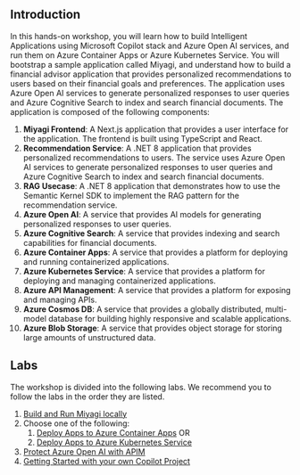 ## Introduction

In this hands-on workshop, you will learn how to build Intelligent Applications using Microsoft Copilot stack and Azure Open AI services, and run them on Azure Container Apps or Azure Kubernetes Service. You will bootstrap a sample application called Miyagi, and understand how to build a financial advisor application that provides personalized recommendations to users based on their financial goals and preferences. The application uses Azure Open AI services to generate personalized responses to user queries and Azure Cognitive Search to index and search financial documents. The application is composed of the following components:

1. **Miyagi Frontend**: A Next.js application that provides a user interface for the application. The frontend is built using TypeScript and React.
2. **Recommendation Service**: A .NET 8 application that provides personalized recommendations to users. The service uses Azure Open AI services to generate personalized responses to user queries and Azure Cognitive Search to index and search financial documents.
3. **RAG Usecase**: A .NET 8 application that demonstrates how to use the Semantic Kernel SDK to implement the RAG pattern for the recommendation service.
4. **Azure Open AI**: A service that provides AI models for generating personalized responses to user queries.
5. **Azure Cognitive Search**: A service that provides indexing and search capabilities for financial documents.
6. **Azure Container Apps**: A service that provides a platform for deploying and running containerized applications.
7. **Azure Kubernetes Service**: A service that provides a platform for deploying and managing containerized applications.
8. **Azure API Management**: A service that provides a platform for exposing and managing APIs.
9. **Azure Cosmos DB**: A service that provides a globally distributed, multi-model database for building highly responsive and scalable applications.
10. **Azure Blob Storage**: A service that provides object storage for storing large amounts of unstructured data.

## Labs

The workshop is divided into the following labs. We recommend you to follow the labs in the order they are listed.

1. [Build and Run Miyagi locally](./Lab1.md)
2. Choose one of the following: 
   1. [Deploy Apps to Azure Container Apps](./Lab2.md) OR 
   2. [Deploy Apps to Azure Kubernetes Service](./Lab2-A(AKS).md)
3. [Protect Azure Open AI with APIM](./Lab3.md)
4. [Getting Started with your own Copilot Project](./Lab4.md)
